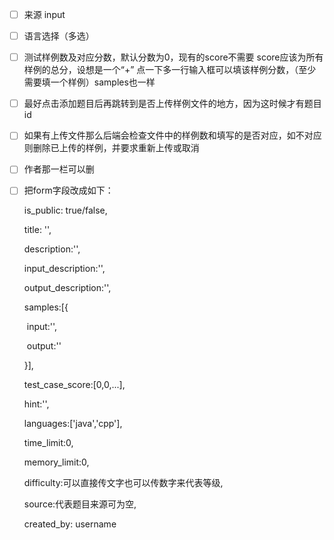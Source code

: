 - [ ] 来源 input

- [ ] 语言选择（多选）

- [ ] 测试样例数及对应分数，默认分数为0，现有的score不需要 score应该为所有样例的总分，设想是一个“+” 点一下多一行输入框可以填该样例分数，（至少需要填一个样例）samples也一样

- [ ] 最好点击添加题目后再跳转到是否上传样例文件的地方，因为这时候才有题目id

- [ ] 如果有上传文件那么后端会检查文件中的样例数和填写的是否对应，如不对应则删除已上传的样例，并要求重新上传或取消

- [ ] 作者那一栏可以删

- [ ] 把form字段改成如下：

  is_public: true/false,

  title: '',

  description:'',

  input_description:'',

  output_description:'',

  samples:[{

  ​	input:'',

  ​	output:''

  }],

  test_case_score:[0,0,...],

  hint:'',

  languages:['java','cpp'],

  time_limit:0,

  memory_limit:0,

  difficulty:可以直接传文字也可以传数字来代表等级,

  source:代表题目来源可为空,

  created_by: username
